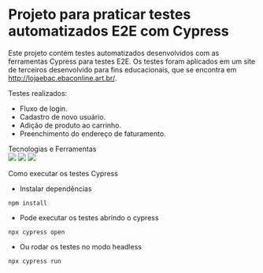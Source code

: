 # Projeto para praticar testes automatizados E2E com Cypress

Este projeto contém testes automatizados desenvolvidos com as ferramentas Cypress para testes E2E. Os testes foram aplicados em um site de terceiros desenvolvido para fins educacionais, que se encontra em http://lojaebac.ebaconline.art.br/.

Testes realizados:
- Fluxo de login.
- Cadastro de novo usuário.
- Adição de produto ao carrinho.
- Preenchimento do endereço de faturamento.
  
Tecnologias e Ferramentas
<br>
<img src="https://img.shields.io/badge/Cypress-17202C?style=for-the-badge&logo=cypress&logoColor=white"/>
<img src="https://img.shields.io/badge/Node%20js-339933?style=for-the-badge&logo=nodedotjs&logoColor=white"/>
<img src="https://img.shields.io/badge/JavaScript-323330?style=for-the-badge&logo=javascript&logoColor=F7DF1E"/>

Como executar os testes Cypress
- Instalar dependências
  
```npm install```

- Pode executar os testes abrindo o cypress
  
```npx cypress open```

- Ou rodar os testes no modo headless
  
```npx cypress run```
